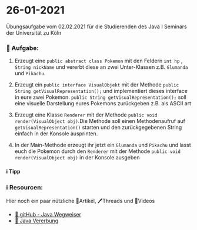 # 26-01-2021
Übungsaufgabe vom 02.02.2021 für die Studierenden des Java I Seminars der Universität zu Köln



### 📝 Aufgabe:

1. Erzeugt eine ```public abstract class Pokemon``` mit den Feldern ```int hp``` , ```String nickName``` und vererbt diese an zwei Unter-Klassen z.B. ```Glumanda``` und ```Pikachu```.

2. Erzeugt ein ```public interface VisualObjekt``` mit der Methode ```public String getVisualRepresentation();``` und implementiert dieses interface in eure zwei Pokemon. 
```public String getVisualRepresentation();``` soll eine visuelle Darstellung eures Pokemons zurückgeben z.B. als ASCII art

3. Erzeugt eine Klasse ```Renderer``` mit der Methode ```public void render(VisualObject obj)```.Die Methode soll einen Methodenaufruf auf ```getVisualRepresentation()``` starten und den zurückgegebenen String einfach in der Konsole ausprinten.

4. In der Main-Methode erzeugt ihr jetzt ein ```Glumanda``` und ```Pikachu``` und lasst euch die Pokemon durch den ```Renderer``` mit der Methode ```public void render(VisualObject obj)``` in der Konsole ausgeben

#### ℹ️ Tipp


### ℹ️ Resourcen:
Hier noch ein paar nützliche 📃Artikel, 🖊️Threads und 🎥Videos

- [📃 gitHub - Java Wegweiser](https://github.com/DH-Cologne/java-wegweiser/blob/master/articles/Arrays.md)
- [📃 Java Vererbung](https://github.com/DH-Cologne/java-wegweiser/blob/master/articles/Vererbung-I-Grundlagen.md)

